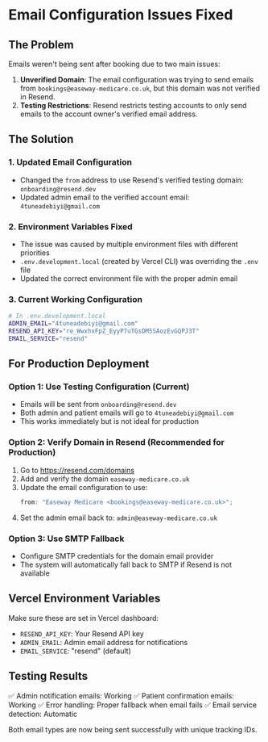 # Email Configuration Issues Fixed

## The Problem

Emails weren't being sent after booking due to two main issues:

1. **Unverified Domain**: The email configuration was trying to send emails from `bookings@easeway-medicare.co.uk`, but this domain was not verified in Resend.
2. **Testing Restrictions**: Resend restricts testing accounts to only send emails to the account owner's verified email address.

## The Solution

### 1. Updated Email Configuration

- Changed the `from` address to use Resend's verified testing domain: `onboarding@resend.dev`
- Updated admin email to the verified account email: `4tuneadebiyi@gmail.com`

### 2. Environment Variables Fixed

- The issue was caused by multiple environment files with different priorities
- `.env.development.local` (created by Vercel CLI) was overriding the `.env` file
- Updated the correct environment file with the proper admin email

### 3. Current Working Configuration

```bash
# In .env.development.local
ADMIN_EMAIL="4tuneadebiyi@gmail.com"
RESEND_API_KEY="re_WwxhxFpZ_EyyP7uTGsDM5SAozEvGQPJ3T"
EMAIL_SERVICE="resend"
```

## For Production Deployment

### Option 1: Use Testing Configuration (Current)

- Emails will be sent from `onboarding@resend.dev`
- Both admin and patient emails will go to `4tuneadebiyi@gmail.com`
- This works immediately but is not ideal for production

### Option 2: Verify Domain in Resend (Recommended for Production)

1. Go to https://resend.com/domains
2. Add and verify the domain `easeway-medicare.co.uk`
3. Update the email configuration to use:
   ```typescript
   from: "Easeway Medicare <bookings@easeway-medicare.co.uk>";
   ```
4. Set the admin email back to: `admin@easeway-medicare.co.uk`

### Option 3: Use SMTP Fallback

- Configure SMTP credentials for the domain email provider
- The system will automatically fall back to SMTP if Resend is not available

## Vercel Environment Variables

Make sure these are set in Vercel dashboard:

- `RESEND_API_KEY`: Your Resend API key
- `ADMIN_EMAIL`: Admin email address for notifications
- `EMAIL_SERVICE`: "resend" (default)

## Testing Results

✅ Admin notification emails: Working
✅ Patient confirmation emails: Working
✅ Error handling: Proper fallback when email fails
✅ Email service detection: Automatic

Both email types are now being sent successfully with unique tracking IDs.
